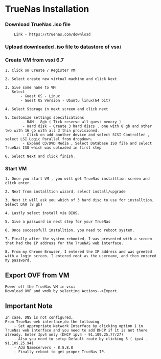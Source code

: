 # TrueNas Installation


### Download TrueNas .iso file 
        Link - https://truenas.com/download 

### Upload downloaded .iso file to datastore of vsxi

### Create VM from vsxi 6.7

    1. Click on Create / Register VM
   
    2. Select create new virtual machine and click Next
    
    3. Give some name to VM 
       Select 
           - Guest OS - Linux
           - Guest OS Version - Ubuntu linux(64 bit)
    
    4. Select Storage in next screen and click next
    
    5. Customize settings specifications
            - RAM - 8gb ( Tick reserve all guest memory )
            - Hard disk - Create 3 hard discs , one with 8 gb and other two with 16 gb with all 3 thin provisioned.
            - Click on add another device and select SCSI Controller , select LSI Logic Parallel from dropdown.
            - Expand CD/DVD Media , Select Database ISO file and select TrueNas ISO which was uploaded in first step 
    
    6. Select Next and click finish.
    
### Start VM    
    1. Once you start VM , you will get TrueNas installtion screen and click enter.
    
    2. Next from installtion wizard, select install/upgrade 
    
    3. Next it will ask you which of 3 hard disc to use for installtion, Select DA0 (8 gb)
    
    4. Lastly select install via BIOS.
    
    5. Give a password in next step for your TrueNas
    
    6. Once successfull installtion, you need to reboot system.
    
    7. Finally after the system rebooted, I was presented with a screen that had the IP address for the TrueNAS web interface.
    
    8. From my Chrome Browser, I entered the IP address and was greeted with a login screen. I entered root as the username, and then entered my password.
    
## Export OVF from VM
    Power off the TrueNas VM in vsxi
    Download OVF and vmdk by selecting Actions-->Export
    
## Important Note   
    In case, DNS is not configured,
    From TrueNas web interface,do the following
        - Set appropriate Network Interface by clicking option 1 in TrueNas web interface and you need to add DHCP if it is not there already. Enter Ipv4 only (DHCP ipv4 - 91.109.25.77/27)
        - Also you need to setup Default route by clicking 5 ( ipv4 - 91.109.25.94)
        - Add Nameservers - 8.8.8.8
        - Finally reboot to get proper TrueNas IP.
    
    
    
   
